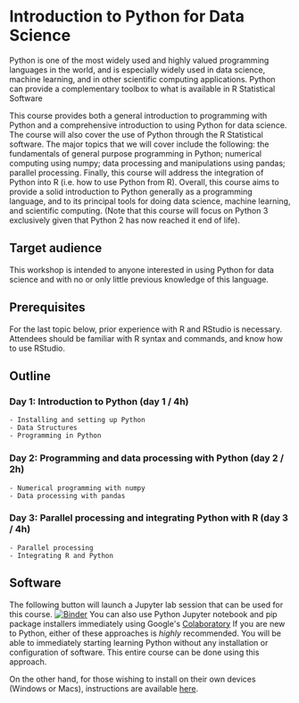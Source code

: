 # Introduction to Python for Data Science

Python is one of the most widely used and highly valued programming languages in the world, and is especially widely used in data science, machine learning, and in other scientific computing applications. Python can provide a complementary toolbox to what is available in R Statistical Software
 
This course provides both a general introduction to programming with Python and a comprehensive introduction to using Python for data science. The course will also cover the use of Python through the R Statistical software. The major topics that we will cover include the following: the fundamentals of general purpose programming in Python; numerical computing using numpy; data processing and manipulations using pandas; parallel processing. Finally, this course will address the integration of Python into R (i.e. how to use Python from R). Overall, this course aims to provide a solid introduction to Python generally as a programming language, and to its principal tools for doing data science, machine learning, and scientific computing. (Note that this course will focus on Python 3 exclusively given that Python 2 has now reached it end of life).
 
## Target audience 

This workshop is intended to anyone interested in using Python for data science and with no or only little previous knowledge of this language.
 
## Prerequisites 

For the last topic below, prior experience with R and RStudio is necessary. Attendees should be familiar with R syntax and commands, and know how to use RStudio.
 
## Outline

### Day 1: Introduction to Python (day 1 / 4h)

	- Installing and setting up Python
	- Data Structures
	- Programming in Python

### Day 2: Programming and data processing with Python (day 2 / 2h)

	- Numerical programming with numpy
	- Data processing with pandas
	 
### Day 3: Parallel processing and integrating Python with R (day 3 / 4h)

	- Parallel processing
	- Integrating R and Python
	 
## Software

The following button will launch a Jupyter lab session that can be used for this course.
[![Binder](https://mybinder.org/badge_logo.svg)](https://mybinder.org/v2/gh/mark-andrews/intropy4ds/binder)
You can also use Python Jupyter notebook and pip package installers immediately using Google's [Colaboratory](https://colab.research.google.com/) 
If you are new to Python, either of these approaches is *highly* recommended. You will be able to immediately starting learning Python without any installation or configuration of software.
This entire course can be done using this approach.

On the other hand, for those wishing to install on their own devices (Windows or Macs), instructions are available [here](software.md).
